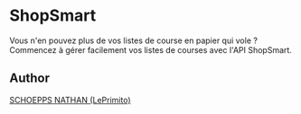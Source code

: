 # ShopSmart

Vous n'en pouvez plus de vos listes de course en papier qui vole ?
Commencez à gérer facilement vos listes de courses avec l'API ShopSmart.

## Author
[SCHOEPPS NATHAN (LePrimito)](https://github.com/LePrimito)
